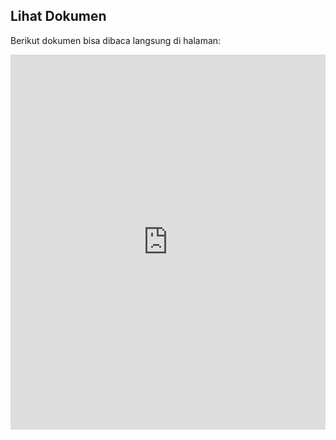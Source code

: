 ## Lihat Dokumen

Berikut dokumen bisa dibaca langsung di halaman:

<PdfViewer url="/static/pdfs/Week 1 - Overview of ML Lifecycle and Deployment.pdf" />

<iframe
  src="https://drive.google.com/file/d/1GLhfYWRV2n1KBvu-hdMZtN8oxJpyIRKZ/preview"
  width="100%"
  height="600px"
  style="border: none;">
</iframe>
